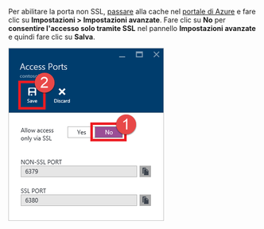 Per abilitare la porta non SSL, [passare](../articles/redis-cache/cache-configure.md#configure-redis-cache-settings) alla cache nel [portale di Azure](https://portal.azure.com) e fare clic su **Impostazioni > Impostazioni avanzate**. Fare clic su **No** per **consentire l'accesso solo tramite SSL** nel pannello **Impostazioni avanzate** e quindi fare clic su **Salva**.

![Impostazioni della Cache Redis](media/redis-cache-non-ssl-port/redis-cache-non-ssl-port.png)

<!---HONumber=AcomDC_0824_2016-->